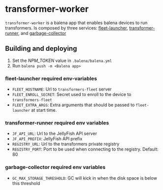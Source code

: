 # transformer-worker

`transformer-worker` is a balena app that enables balena devices to run transformers. Is composed by three services: [fleet-launcher](./fleet-launcher), [transformer-runner](./transformer-runner), and [garbage-collector](./garbage-collector)

## Building and deploying

1. Set the *NPM_TOKEN* value in `.balena/balena.yml`
2. Run `balena push -m <Balena app>`

### fleet-launcher required env-variables
* `FLEET_HOSTNAME`: Url to `transformers-fleet` server
* `FLEET_ENROLL_SECRET`: Secret used to enroll to the device to `transformers-fleet`
* `FLEET_EXTRA_ARGS`: Extra arguments that should be passed to `fleet-launcher` at start time. 

### transformer-runner required env variables
* `JF_API_URL`: Url to the JellyFish API server
* `JF_API_PREFIX`: JellyFish API prefix
* `REGISTRY_URL`: Url to the transformers private registry
* `REGISTRY_PORT`: Port to be used when connecting to the registry. Default: 80

### garbage-collector required env variables
* `GC_MAX_STORAGE_THRESHOLD`: GC will kick in when the disk space is below this threshold
